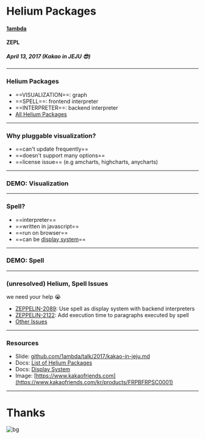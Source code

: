 <!-- $theme: gaia -->
<!-- *template: invert -->

Helium Packages
===  

#### [1ambda](https://github.com/1ambda)
#### ZEPL
##### April 13, 2017 (Kakao in JEJU :sunglasses:)

---

<!-- page_number: true -->
<!-- *template: invert -->

### Helium Packages

* ==VISUALIZATION==: graph
* ==SPELL==: frontend interpreter
* ==INTERPRETER==: backend interpreter
* [All Helium Packages](http://zeppelin.apache.org/helium_packages.html)

---

<!-- *page_number: false -->
<!-- *template: invert -->

### Why pluggable visualization?

- ==can't update frequently==
- ==doesn't support many options==
- ==license issue== (e.g amcharts, highcharts, anycharts)

---

<!-- *page_number: false -->
<!-- *template: invert -->

### DEMO: Visualization

---

<!-- *page_number: false -->
<!-- *template: invert -->

### Spell?

- ==interpreter==
- ==written in javascript==
- ==run on browser==
- ==can be [display system](http://zeppelin.apache.org/docs/0.7.1/displaysystem/basicdisplaysystem.html#text)==

---


### DEMO: Spell

<!-- *page_number: false -->
<!-- *template: invert -->

---

<!-- *template: invert -->

### (unresolved) Helium, Spell Issues

we need your help :sob:


- [ZEPPELIN-2089](https://issues.apache.org/jira/browse/ZEPPELIN-2089): Use spell as display system with backend interpreters
- [ZEPPELIN-2122](https://issues.apache.org/jira/browse/ZEPPELIN-2122): Add execution time to paragraphs executed by spell
- [Other Issues](https://issues.apache.org/jira/issues/?filter=-2&jql=project%20%3D%20ZEPPELIN%20AND%20(text%20~%20helium%20OR%20text%20~%20spell)%20and%20status%20%3D%20Open%20and%20assignee%20%3D%20empty%20ORDER%20BY%20createdDate%20DESC)

---

<!-- *template: invert -->

### Resources

- Slide: [github.com/1ambda/talk/2017/kakao-in-jeju.md](github.com/1ambda/talk/2017/kakao-in-jeju.md)
- Docs: [List of Helium Packages](http://zeppelin.apache.org/helium_packages.html)
- Docs: [Display System](http://zeppelin.apache.org/docs/0.7.1/displaysystem/basicdisplaysystem.html#text)
- Image: [https://www.kakaofriends.com](https://www.kakaofriends.com/kr/products/FRPBFRPSC0001)

---

<!-- *page_number: false -->

# Thanks

![bg](http://t1.daumcdn.net/friends/prod/editor/FRPBFRPSC0001_B_00.jpg)
